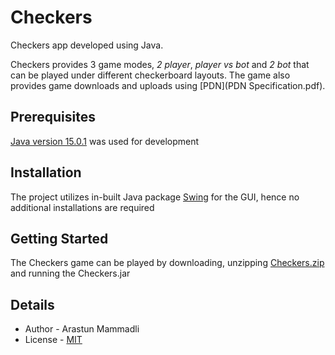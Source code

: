 # Checkers
Checkers app developed using Java.

Checkers provides 3 game modes, *2 player*, *player vs bot* 
and *2 bot* that can be played under different checkerboard layouts.
The game also provides game downloads and uploads using 
[PDN](PDN Specification.pdf).

## Prerequisites
[Java version 15.0.1](https://www.oracle.com/java/technologies/javase/jdk15-archive-downloads.html) 
was used for development

## Installation
The project utilizes in-built Java package [Swing](https://en.wikipedia.org/wiki/Swing_(Java)) for 
the GUI, hence no additional installations are required

## Getting Started
The Checkers game can be played by downloading, unzipping [Checkers.zip](Checkers.zip) and running the Checkers.jar

## Details
- Author - Arastun Mammadli
- License - [MIT](LICENSE)
